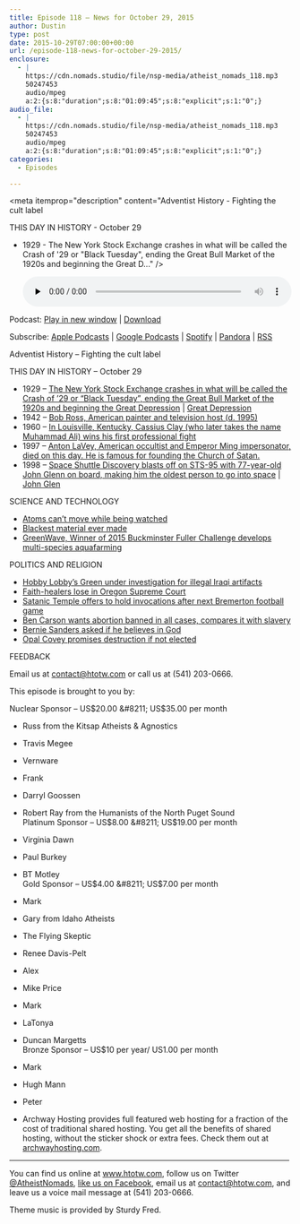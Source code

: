 ```yaml
---
title: ﻿Episode 118 – News for October 29, 2015
author: Dustin
type: post
date: 2015-10-29T07:00:00+00:00
url: /episode-118-news-for-october-29-2015/
enclosure:
  - |
    https://cdn.nomads.studio/file/nsp-media/atheist_nomads_118.mp3
    50247453
    audio/mpeg
    a:2:{s:8:"duration";s:8:"01:09:45";s:8:"explicit";s:1:"0";}
audio_file:
  - |
    https://cdn.nomads.studio/file/nsp-media/atheist_nomads_118.mp3
    50247453
    audio/mpeg
    a:2:{s:8:"duration";s:8:"01:09:45";s:8:"explicit";s:1:"0";}
categories:
  - Episodes

---
```

<div itemscope itemtype="http://schema.org/AudioObject">
  <meta itemprop="name" content="﻿Episode 118 &#8211; News for October 29, 2015" />
  
  <meta itemprop="uploadDate" content="2015-10-29T01:00:00-06:00" />
  
  <meta itemprop="encodingFormat" content="audio/mpeg" />
  
  <meta itemprop="duration" content="PT1H09M45S" />
  
  <meta itemprop="description" content="Adventist History - Fighting the cult label

THIS DAY IN HISTORY - October 29
* 1929 - The New York Stock Exchange crashes in what will be called the Crash of '29 or &quot;Black Tuesday&quot;, ending the Great Bull Market of the 1920s and beginning the Great D..." />
  
  <meta itemprop="contentUrl" content="https://dts.podtrac.com/redirect.mp3/cdn.nomads.studio/file/nsp-media/atheist_nomads_118.mp3" />
  
  <meta itemprop="contentSize" content="47.9" />
  </p> 
  
  <div class="powerpress_player" id="powerpress_player_8375">
    <audio class="wp-audio-shortcode" id="audio-5118-119" preload="none" style="width: 100%;" controls="controls"><source type="audio/mpeg" src="https://dts.podtrac.com/redirect.mp3/cdn.nomads.studio/file/nsp-media/atheist_nomads_118.mp3?_=119" /><a href="https://dts.podtrac.com/redirect.mp3/cdn.nomads.studio/file/nsp-media/atheist_nomads_118.mp3">https://dts.podtrac.com/redirect.mp3/cdn.nomads.studio/file/nsp-media/atheist_nomads_118.mp3</a></audio>
  </div>
</div>

<p class="powerpress_links powerpress_links_mp3">
  Podcast: <a href="https://dts.podtrac.com/redirect.mp3/cdn.nomads.studio/file/nsp-media/atheist_nomads_118.mp3" class="powerpress_link_pinw" target="_blank" title="Play in new window" onclick="return powerpress_pinw('https://htotw.com/?powerpress_pinw=5118-podcast');" rel="nofollow">Play in new window</a> | <a href="https://dts.podtrac.com/redirect.mp3/cdn.nomads.studio/file/nsp-media/atheist_nomads_118.mp3" class="powerpress_link_d" title="Download" rel="nofollow" download="atheist_nomads_118.mp3">Download</a>
</p>

<p class="powerpress_links powerpress_subscribe_links">
  Subscribe: <a href="https://podcasts.apple.com/us/podcast/humanists-take-on-the-world/id530050098?mt=2&ls=1" class="powerpress_link_subscribe powerpress_link_subscribe_itunes" target="_blank" title="Subscribe on Apple Podcasts" rel="nofollow">Apple Podcasts</a> | <a href="https://www.google.com/podcasts?feed=aHR0cDovL2F0aGVpc3Rub21hZHMubGlic3luLmNvbS9yc3M%3D" class="powerpress_link_subscribe powerpress_link_subscribe_googleplay" target="_blank" title="Subscribe on Google Podcasts" rel="nofollow">Google Podcasts</a> | <a href="https://open.spotify.com/show/3LzK2xZGike6Tc1GEMtMbr?si=LieN9SNuTpq96smuaUsH8A" class="powerpress_link_subscribe powerpress_link_subscribe_spotify" target="_blank" title="Subscribe on Spotify" rel="nofollow">Spotify</a> | <a href="https://www.pandora.com/podcast/atheist-nomads/PC:10122?corr=62071012&part=ug" class="powerpress_link_subscribe powerpress_link_subscribe_pandora" target="_blank" title="Subscribe on Pandora" rel="nofollow">Pandora</a> | <a href="https://htotw.com/feed/podcast/" class="powerpress_link_subscribe powerpress_link_subscribe_rss" target="_blank" title="Subscribe via RSS" rel="nofollow">RSS</a>
</p>

Adventist History &#8211; Fighting the cult label

THIS DAY IN HISTORY &#8211; October 29  
* 1929 &#8211; <a href="https://en.wikipedia.org/wiki/Wall_Street_Crash_of_1929" target="_blank" rel="noopener">The New York Stock Exchange crashes in what will be called the Crash of &#8217;29 or &#8220;Black Tuesday&#8221;, ending the Great Bull Market of the 1920s and beginning the Great Depression</a> | <a href="https://en.wikipedia.org/wiki/Great_Depression" target="_blank" rel="noopener">Great Depression</a>  
* 1942 &#8211; <a href="https://en.wikipedia.org/wiki/Bob_Ross" target="_blank" rel="noopener">Bob Ross, American painter and television host (d. 1995)</a>  
* 1960 &#8211; <a href="https://en.wikipedia.org/wiki/Muhammad_Ali" target="_blank" rel="noopener">In Louisville, Kentucky, Cassius Clay (who later takes the name Muhammad Ali) wins his first professional fight</a>  
* 1997 &#8211; <a href="https://en.wikipedia.org/wiki/Anton_LaVey" target="_blank" rel="noopener">Anton LaVey, American occultist and Emperor Ming impersonator, died on this day. He is famous for founding the Church of Satan.</a>  
* 1998 &#8211; <a href="https://en.wikipedia.org/wiki/STS-95" target="_blank" rel="noopener">Space Shuttle Discovery blasts off on STS-95 with 77-year-old John Glenn on board, making him the oldest person to go into space</a> | <a href="https://en.wikipedia.org/wiki/John_Glenn" target="_blank" rel="noopener">John Glen</a>

SCIENCE AND TECHNOLOGY  
* <a href="http://phys.org/news/2015-10-zeno-effect-verifiedatoms-wont.html" target="_blank" rel="noopener">Atoms can’t move while being watched</a>  
* <a href="http://phys.org/news/2015-10-blackest-material.html" target="_blank" rel="noopener">Blackest material ever made</a>  
* <a href="http://techxplore.com/news/2015-10-farming-sea-prize-winning-ecosystems.html" target="_blank" rel="noopener">GreenWave, Winner of 2015 Buckminster Fuller Challenge develops multi-species aquafarming</a>

POLITICS AND RELIGION  
* <a href="http://www.thedailybeast.com/articles/2015/10/26/exclusive-feds-investigate-hobby-lobby-boss-for-illicit-artifacts.html" target="_blank" rel="noopener">Hobby Lobby&#8217;s Green under investigation for illegal Iraqi artifacts</a>  
* <a href="https://www.washingtonpost.com/news/acts-of-faith/wp/2015/10/15/oregon-supreme-court-upholds-faith-healing-conviction-in-newborns-death/" target="_blank" rel="noopener">Faith-healers lose in Oregon Supreme Court</a>  
* <a href="http://www.bremertonpatriot.com/news/337225821.html" target="_blank" rel="noopener">Satanic Temple offers to hold invocations after next Bremerton football game</a>  
* <a href="http://www.nbcnews.com/meet-the-press/dr-ben-carson-i-would-love-see-roe-vs-wade-n451071" target="_blank" rel="noopener">Ben Carson wants abortion banned in all cases, compares it with slavery</a>  
* <a href="http://www.rawstory.com/2015/10/bernie-sanders-dodges-question-on-whether-he-believes-in-god/" target="_blank" rel="noopener">Bernie Sanders asked if he believes in God</a>  
* <a href="http://nbc24.com/news/local/meet-the-mayoral-hopefuls-opal-covey" target="_blank" rel="noopener">Opal Covey promises destruction if not elected</a>

FEEDBACK

Email us at contact@htotw.com or call us at (541) 203-0666.

This episode is brought to you by:

Nuclear Sponsor &#8211; US$20.00 &#8211; US$35.00 per month  
* Russ from the Kitsap Atheists & Agnostics  
* Travis Megee  
* Vernware  
* Frank  
* Darryl Goossen  
* Robert Ray from the Humanists of the North Puget Sound  
Platinum Sponsor &#8211; US$8.00 &#8211; US$19.00 per month  
* Virginia Dawn  
* Paul Burkey  
* BT Motley  
Gold Sponsor &#8211; US$4.00 &#8211; US$7.00 per month  
* Mark  
* Gary from Idaho Atheists  
* The Flying Skeptic  
* Renee Davis-Pelt  
* Alex  
* Mike Price  
* Mark  
* LaTonya  
* Duncan Margetts  
Bronze Sponsor &#8211; US$10 per year/ US1.00 per month  
* Mark  
* Hugh Mann  
* Peter

* Archway Hosting provides full featured web hosting for a fraction of the cost of traditional shared hosting. You get all the benefits of shared hosting, without the sticker shock or extra fees. Check them out at <a href="http://archwayhosting.com/" target="_blank" rel="noopener">archwayhosting.com</a>.

<hr width="500" />

You can find us online at <a href="https://www.htotw.com/" target="_blank" rel="noopener">www.htotw.com</a>, follow us on Twitter <a href="https://twitter.com/AtheistNomads" target="_blank" rel="noopener">@AtheistNomads</a>, <a href="https://htotw.com/facebook" target="_blank" rel="noopener">like us on Facebook</a>, email us at <contact@htotw.com>, and leave us a voice mail message at (541) 203-0666.

Theme music is provided by Sturdy Fred.